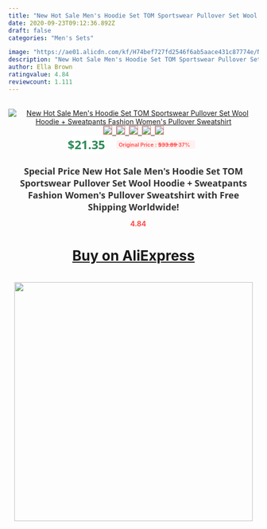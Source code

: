 ```yaml
---
title: "New Hot Sale Men's Hoodie Set TOM Sportswear Pullover Set Wool Hoodie + Sweatpants Fashion Women's Pullover Sweatshirt"
date: 2020-09-23T09:12:36.892Z
draft: false
categories: "Men's Sets"

image: "https://ae01.alicdn.com/kf/H74bef727fd2546f6ab5aace431c87774e/New-Hot-Sale-Men-s-Hoodie-Set-TOM-Sportswear-Pullover-Set-Wool-Hoodie-Sweatpants-Fashion-Women.jpg"
description: "New Hot Sale Men's Hoodie Set TOM Sportswear Pullover Set Wool Hoodie + Sweatpants Fashion Women's Pullover Sweatshirt"
author: Ella Brown
ratingvalue: 4.84
reviewcount: 1.111
---
```

<br>
<div style="text-align: center;">
<a href="https://s.click.aliexpress.com/e/_99nJup" target="_blank" rel="nofollow noopener noreferrer"><img alt="New Hot Sale Men's Hoodie Set TOM Sportswear Pullover Set Wool Hoodie + Sweatpants Fashion Women's Pullover Sweatshirt" class="magnifier-image" src="https://ae01.alicdn.com/kf/H74bef727fd2546f6ab5aace431c87774e/New-Hot-Sale-Men-s-Hoodie-Set-TOM-Sportswear-Pullover-Set-Wool-Hoodie-Sweatpants-Fashion-Women.jpg_640x640.jpg">
<br>
<img style="border:1px solid salmon" src="https://ae01.alicdn.com/kf/H74bef727fd2546f6ab5aace431c87774e/New-Hot-Sale-Men-s-Hoodie-Set-TOM-Sportswear-Pullover-Set-Wool-Hoodie-Sweatpants-Fashion-Women.jpg_120x120.jpg">&nbsp;&nbsp;<img style="border:1px solid salmon" src="https://ae01.alicdn.com/kf/Hbb10113614a24f22a399c1f2b716d3c6j/New-Hot-Sale-Men-s-Hoodie-Set-TOM-Sportswear-Pullover-Set-Wool-Hoodie-Sweatpants-Fashion-Women.jpg_120x120.jpg">&nbsp;&nbsp;<img style="border:1px solid salmon" src="https://ae01.alicdn.com/kf/H10f70d9f89f34bd4b8dd6437f60cecd22/New-Hot-Sale-Men-s-Hoodie-Set-TOM-Sportswear-Pullover-Set-Wool-Hoodie-Sweatpants-Fashion-Women.jpg_120x120.jpg">&nbsp;&nbsp;<img style="border:1px solid salmon" src="https://ae01.alicdn.com/kf/H054a365e694c43bbbd5f95dd4e94288a9/New-Hot-Sale-Men-s-Hoodie-Set-TOM-Sportswear-Pullover-Set-Wool-Hoodie-Sweatpants-Fashion-Women.jpg_120x120.jpg">&nbsp;&nbsp;<img style="border:1px solid salmon" src="https://ae01.alicdn.com/kf/He3f287ccbd1b4ac6b5d112cd4adcf0deI/New-Hot-Sale-Men-s-Hoodie-Set-TOM-Sportswear-Pullover-Set-Wool-Hoodie-Sweatpants-Fashion-Women.jpg_120x120.jpg"></a></div><br0>
<div style="text-align: center;"><span style="background-color: white; border: 0px; box-sizing: border-box; color: seagreen; display: inline-block; font-family: &quot;open sans&quot; , &quot;arial&quot; , &quot;helvetica&quot; , sans-serif , &quot;heiti&quot;; font-size: 24px; font-stretch: inherit; font-weight: 700; line-height: inherit; margin: 0px 10px 0px 0px; padding: 0px; vertical-align: middle;">$21.35 </span>
<span style="background: rgb(255 , 241 , 241); border-radius: 3px; border: 0px; box-sizing: border-box; color: #ff4747; display: inline-block; font-family: inherit; font-size: 12px; font-stretch: inherit; font-style: inherit; font-variant: inherit; font-weight: 600; line-height: inherit; margin: 0px; padding: 2px 5px; transform: scale(0.9); vertical-align: middle;">Original Price : <b style="text-decoration: line-through;">$33.89 </b> 37%&nbsp;&nbsp;</span></div>
<h1 style="color: #333333; display: inline-block; font-family: &quot;open sans&quot; , &quot;arial&quot; , &quot;helvetica&quot; , sans-serif , &quot;heiti&quot;; font-size: 18px; font-stretch: inherit; font-weight: 700; text-align: center;">Special Price New Hot Sale Men's Hoodie Set TOM Sportswear Pullover Set Wool Hoodie + Sweatpants Fashion Women's Pullover Sweatshirt with Free Shipping Worldwide!</h1>
<div style="color: #ff4747; text-align: center;">
<img src="https://4.bp.blogspot.com/-M0ZcTcb-5uY/XleCXlxnR4I/AAAAAAAAAEc/OrjgMkXV1oMQFaCRZj5HQwOCBcu3w1FegCPcBGAYYCw/s1600/star.png" style="height: 15px;">&nbsp;<b>4.84</b></div>
<div class="button_cont" align="center"><a class="buynow_a" href="https://s.click.aliexpress.com/e/_99nJup" target="_blank" rel="nofollow noopener noreferrer"><H1>Buy on AliExpress</H1></a></div><br>
<div class="separator" style="clear: both; text-align: center;">
<img src="https://lh3.googleusercontent.com/-pTy5HemUv9M/XlePHvY0dAI/AAAAAAAAAE4/0nX5iRUoIWY8eMW9Dpxeirr157OZliDIgCLcBGAsYHQ/s1600/badge.gif" width="480">
</div>
